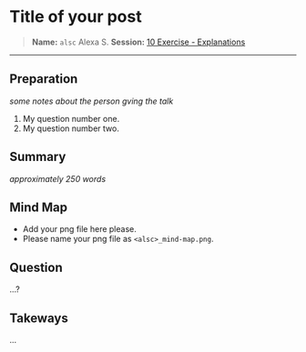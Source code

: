 # Title of your post
> **Name:** `alsc` Alexa S.
> **Session:** [10 Exercise - Explanations](https://github.com/FUB-HCC/hcds-winter-2020/wiki/10_exercise)   
----

## Preparation

_some notes about the person gving the talk_

1. My question number one.
1. My question number two.


## Summary
_approximately 250 words_


## Mind Map

* Add your png file here please.
* Please name your png file as `<alsc>_mind-map.png`.

## Question
...?

## Takeways
...
